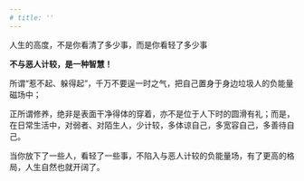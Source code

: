 ```yaml
---
# title: ''
---
```


人生的高度，不是你看清了多少事，而是你看轻了多少事  
  
**不与恶人计较，是一种智慧！**  
  
所谓“惹不起、躲得起”，千万不要逞一时之气，把自己置身于身边垃圾人的负能量磁场中；

正所谓修养，绝非是表面干净得体的穿着，亦不是位于人下时的圆滑有礼；而是，在日常生活中，对弱者、对陌生人，少计较，多体谅自己，多宽容自己，多善待自己。  
  
当你放下了一些人，看轻了一些事，不陷入与恶人计较的负能量场，有了更高的格局，人生自然也就开阔了。